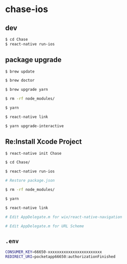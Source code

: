 # chase-ios

## dev

```bash
$ cd Chase
$ react-native run-ios
```

## package upgrade

```bash
$ brew update

$ brew doctor

$ brew upgrade yarn

$ rm -rf node_modules/

$ yarn

$ react-native link

$ yarn upgrade-interactive
```

## Re:Install Xcode Project

```bash
$ react-native init Chase

$ cd Chase/

$ react-native run-ios

# Restore package.json

$ rm -rf node_modules/

$ yarn

$ react-native link

# Edit AppDelegate.m for wix/react-native-navigation

# Edit AppDelegate.m for URL Scheme
```

## `.env`

```bash
CONSUMER_KEY=66650-xxxxxxxxxxxxxxxxxxxxxxxx
REDIRECT_URI=pocketapp66650:authorizationFinished
```
